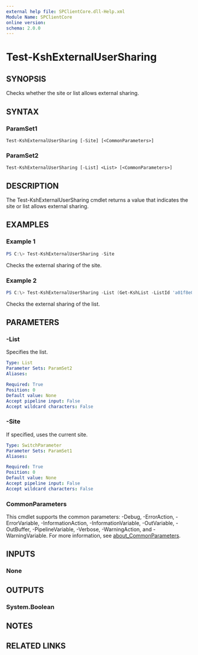 ```yaml
---
external help file: SPClientCore.dll-Help.xml
Module Name: SPClientCore
online version:
schema: 2.0.0
---
```


# Test-KshExternalUserSharing

## SYNOPSIS
Checks whether the site or list allows external sharing.

## SYNTAX

### ParamSet1
```
Test-KshExternalUserSharing [-Site] [<CommonParameters>]
```

### ParamSet2
```
Test-KshExternalUserSharing [-List] <List> [<CommonParameters>]
```

## DESCRIPTION
The Test-KshExternalUserSharing cmdlet returns a value that indicates the site or list allows external sharing.

## EXAMPLES

### Example 1
```powershell
PS C:\> Test-KshExternalUserSharing -Site
```

Checks the external sharing of the site.

### Example 2
```powershell
PS C:\> Test-KshExternalUserSharing -List (Get-KshList -ListId 'a01f8e07-290f-4644-9db8-85bb00b85e74')
```

Checks the external sharing of the list.

## PARAMETERS

### -List
Specifies the list.

```yaml
Type: List
Parameter Sets: ParamSet2
Aliases:

Required: True
Position: 0
Default value: None
Accept pipeline input: False
Accept wildcard characters: False
```

### -Site
If specified, uses the current site.

```yaml
Type: SwitchParameter
Parameter Sets: ParamSet1
Aliases:

Required: True
Position: 0
Default value: None
Accept pipeline input: False
Accept wildcard characters: False
```

### CommonParameters
This cmdlet supports the common parameters: -Debug, -ErrorAction, -ErrorVariable, -InformationAction, -InformationVariable, -OutVariable, -OutBuffer, -PipelineVariable, -Verbose, -WarningAction, and -WarningVariable. For more information, see [about_CommonParameters](http://go.microsoft.com/fwlink/?LinkID=113216).

## INPUTS

### None

## OUTPUTS

### System.Boolean

## NOTES

## RELATED LINKS
